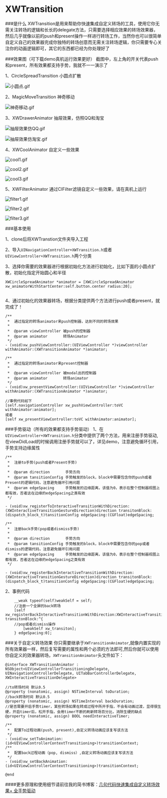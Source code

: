 # XWTransition

###是什么
XWTransition是用来帮助你快速集成自定义转场的工具，使用它你无需关注转场的逻辑和长长的delegate方法，只需要选择相应效果的转场效果器，然后几乎就像以前的push和present操作一样进行转场工作，当然你也可以很简单自定义自己的效果器完成你独特的转场创意而无需关注转场逻辑，你只需要专心关注你的动画逻辑即可，其它的东西都已经为你处理好了

###效果图（可下载demo真机运行效果更好）
截图中，左上角的开关代表push和present，所有效果都支持手势，我就不一一演示了

1、CircleSpreadTransition 小圆点扩散

![小圆点.gif](http://upload-images.jianshu.io/upload_images/1154055-2a49088774c281b0.gif?imageMogr2/auto-orient/strip)

2、MagicMoveTransition 神奇移动

![神奇移动.gif](http://upload-images.jianshu.io/upload_images/1154055-a6c0e5a10fbd5265.gif?imageMogr2/auto-orient/strip)

3、XWDrawerAnimator 抽屉效果，仿照QQ和淘宝

![抽屉效果仿QQ.gif](http://upload-images.jianshu.io/upload_images/1154055-a964af23c86ed44c.gif?imageMogr2/auto-orient/strip)

![抽屉效果仿淘宝.gif](http://upload-images.jianshu.io/upload_images/1154055-2f8f06b5d06a8601.gif?imageMogr2/auto-orient/strip)

4、XWCoolAnimator 自定义一些效果

![cool1.gif](http://upload-images.jianshu.io/upload_images/1154055-bdaf916fb810e586.gif?imageMogr2/auto-orient/strip)

![cool2.gif](http://upload-images.jianshu.io/upload_images/1154055-b28590568f0456dc.gif?imageMogr2/auto-orient/strip)

![cool3.gif](http://upload-images.jianshu.io/upload_images/1154055-573b2bc3c367396b.gif?imageMogr2/auto-orient/strip)

5、XWFilterAnimator 通过CIFilter滤镜自定义一些效果，请在真机上运行

![filter1.gif](http://upload-images.jianshu.io/upload_images/1154055-937287b869bf0592.gif?imageMogr2/auto-orient/strip)

![filter2.gif](http://upload-images.jianshu.io/upload_images/1154055-88fb2396f02f0ac8.gif?imageMogr2/auto-orient/strip)

![filter3.gif](http://upload-images.jianshu.io/upload_images/1154055-048231eecdbb932c.gif?imageMogr2/auto-orient/strip)

###基本使用

1、clone后将XWTranstion文件夹导入工程

2、导入`UINavigationController+XWTransition.h`或者`UIViewController+XWTransition.h`两个分类

3、选择你需要的效果器进行根据初始化方法进行初始化，比如下面的小圆点扩散，初始化指定开始圆心和半径

```
XWCircleSpreadAnimator *animator = [XWCircleSpreadAnimator xw_animatorWithStartCenter:self.button.center radius:20];
    
```

4、通过初始化的效果器转场，根据分类提供两个方法进行push或者present，就完成了！

```
/**
 *  通过指定的转场animator来push控制器，达到不同的转场效果
 *
 *  @param viewController 被push的控制器
 *  @param animator       转场Animator
 */
- (void)xw_pushViewController:(UIViewController *)viewController withAnimator:(XWTransitionAnimator *)animator;

/**
 *  通过指定的转场animator来present控制器
 *
 *  @param viewController 被modal出的控制器
 *  @param animator       转场animator
 */
- (void)xw_presentViewController:(UIViewController *)viewController withAnimator:(XWTransitionAnimator *)animator;

//事例代码如下
[self.navigationController xw_pushViewController:toVC withAnimator:animator];
或者
[self xw_presentViewController:toVC withAnimator:animator];

```

###手势驱动（所有的效果都支持手势驱动）
1、在`UIViewController+XWTransition.h`分类中提供了两个方法，用来注册手势驱动,在viewDidLoad的时候调用注册手势就可以了，详见demo，注意避免循环引用，手势支持边缘属性

```
/**
 *  注册to手势(push或者Present手势)
 *
 *  @param direction       手势方向
 *  @param tansitionConfig 手势触发的block，block中需要包含你的push或者Present的逻辑代码，注意避免循环引用问题
 *  @param edgeSpacing     手势触发的边缘距离，该值为0，表示在整个控制器视图上都有效，否者这在边缘的edgeSpacing之类有效
 */

- (void)xw_registerToInteractiveTransitionWithDirection:(XWInteractiveTransitionGestureDirection)direction transitonBlock:(dispatch_block_t)tansitionConfig edgeSpacing:(CGFloat)edgeSpacing;

/**
 *  注册back手势(pop或者dismiss手势)
 *
 *  @param direction       手势方向
 *  @param tansitionConfig 手势触发的block，block中需要包含你的pop或者dismiss的逻辑代码，注意避免循环引用问题
 *  @param edgeSpacing     手势触发的边缘距离，该值为0，表示在整个控制器视图上都有效，否者这在边缘的edgeSpacing之类有效
 */

- (void)xw_registerBackInteractiveTransitionWithDirection:(XWInteractiveTransitionGestureDirection)direction transitonBlock:(dispatch_block_t)tansitionConfig edgeSpacing:(CGFloat)edgeSpacing;

```

2、事例代码

```
    __weak typeof(self)weakSelf = self;
    //注册一个全屏的back转场
    [self xw_registerBackInteractiveTransitionWithDirection:XWInteractiveTransitionGestureDirectionDown transitonBlock:^{
    //pop或者dismiss操作
        [weakSelf xw_transiton];
    } edgeSpacing:0];

```


###关于自定义转场效果
你只需要继承于`XWTransitionAnimator`,就像内置实现的所有效果器一样，然后复写需要的属性和两个必须的方法即可,然后你就可以使用你自定义的效果器转场，`XWTransitionAnimator`头文件如下：

```
@interface XWTransitionAnimator : NSObject<UIViewControllerTransitioningDelegate, UINavigationControllerDelegate, UITabBarControllerDelegate, XWInteractiveTransitionDelegate>

//to转场时间 默认0.5
@property (nonatomic, assign) NSTimeInterval toDuration;
//back转场时间 默认0.5
@property (nonatomic, assign) NSTimeInterval backDuration;
//是否需要开启手势timer，某些转场如果在转成过程中所开手指，不会有动画过渡，显得很生硬，开启timer后，松开手指，会用timer不断的刷新转场百分比，消除生硬的缺点
@property (nonatomic, assign) BOOL needInteractiveTimer;

/**
 *  配置To过程动画(push, present),自定义转场动画应该复写该方法
 */
- (void)xw_setToAnimation:(id<UIViewControllerContextTransitioning>)transitionContext;
/**
 *  配置back过程动画（pop, dismiss）,自定义转场动画应该复写该方法
 */
- (void)xw_setBackAnimation:(id<UIViewControllerContextTransitioning>)transitionContext;

@end
```

####更多原理和使用细节请前往我的简书博客：[几句代码快速集成自定义转场效果+ 全手势驱动](http://www.jianshu.com/p/e498b956491c)


